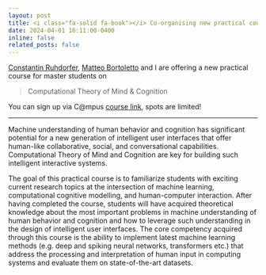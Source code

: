 ```yaml
---
layout: post
title: <i class="fa-solid fa-book"></i> Co-organising new practical course on Computational Theory of Mind & Cognition. Click for details! 
date: 2024-04-01 16:11:00-0400
inline: false
related_posts: false
---
```


<a href="https://constantinruhdorfer.github.io/">Constantin Ruhdorfer</a>, <a href="https://mattbortoletto.github.io/ ">Matteo Bortoletto</a> and I are offering a new practical course for master students on 
> Computational Theory of Mind & Cognition

You can sign up via C@mpus <a href="https://campus.uni-stuttgart.de/cusonline/ee/ui/ca2/app/desktop/#/pl/ui/$ctx/wbLv.wbShowLVDetail?$ctx=design=ca2;header=max;lang=DE&pStpSpNr=391032">course link</a>, spots are limited! 

---

Machine understanding of human behavior and cognition has significant potential for a new generation of intelligent user interfaces that offer human-like collaborative, social, and conversational capabilities. Computational Theory of Mind and Cognition are key for building such intelligent interactive systems.

The goal of this practical course is to familiarize students with exciting current research topics at the intersection of machine learning, computational cognitive modelling, and human-computer interaction. After having completed the course, students will have acquired theoretical knowledge about the most important problems in machine understanding of human behavior and cognition and how to leverage such understanding in the design of intelligent user interfaces. The core competency acquired through this course is the ability to implement latest machine learning methods (e.g. deep and spiking neural networks, transformers etc.) that address the processing and interpretation of human input in computing systems and evaluate them on state-of-the-art datasets.
